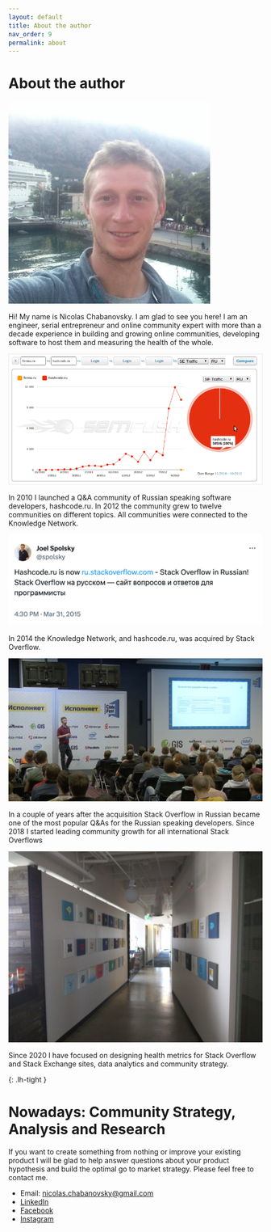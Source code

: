 ```yaml
---
layout: default
title: About the author
nav_order: 9
permalink: about
---
```


# About the author

<img src="/assets/images/author.jpeg" alt="drawing" style="width:400px;"/> 

Hi! My name is Nicolas Chabanovsky. I am glad to see you here! I am an engineer, serial entrepreneur and online community expert with more than a decade experience in building and growing online communities, developing software to host them and measuring the health of the whole.

<img src="/assets/images/hashcode.ru_growth.png" alt="drawing"/> 

In 2010 I launched a Q&A community of Russian speaking software developers, hashcode.ru. In 2012 the community grew to twelve communities on different topics. All communities were connected to the Knowledge Network.

<img src="/assets/images/joel_spolsky_about_hashcode.png" alt="drawing"/> 


In 2014 the Knowledge Network, and hashcode.ru, was acquired by Stack Overflow.

<img src="/assets/images/code_fest_so.png" alt="drawing"/> 

In a couple of years after the acquisition Stack Overflow in Russian became one of the most popular Q&As for the Russian speaking developers. Since 2018 I started leading community growth for all international Stack Overflows

<img src="/assets/images/so_office_denver.jpg" alt="drawing"/> 

Since 2020 I have focused on designing health metrics for Stack Overflow and Stack Exchange sites, data analytics and community strategy.

{: .lh-tight }

# Nowadays: Community Strategy, Analysis and Research

If you want to create something from nothing or improve your existing product I will be glad to help answer questions about your product hypothesis and build the optimal go to market strategy. Please feel free to contact me.

- Email: [nicolas.chabanovsky@gmail.com](mailto:nicolas.chabanovsky@gmail.com)
- [LinkedIn](https://www.linkedin.com/in/nicolas-chabanovsky-61266074/)
- [Facebook](https://facebook.com/nicolas.chabanovsky)
- [Instagram](https://www.instagram.com/nicolas_chabanovsky/)

